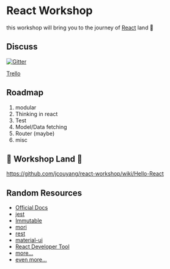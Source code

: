 # React Workshop
this workshop will bring you to the journey of [React](http://facebook.github.io/react/) land :rainbow:

## Discuss
[![Gitter](https://badges.gitter.im/Join%20Chat.svg)](https://gitter.im/jcouyang/react-workshop?utm_source=badge&utm_medium=badge&utm_campaign=pr-badge)

[Trello](https://trello.com/b/Z3Lq0vNP/react-workshop)

## Roadmap
1. modular
2. Thinking in react
3. Test
4. Model/Data fetching
5. Router (maybe)
6. misc

## :rainbow: Workshop Land :rainbow:

https://github.com/jcouyang/react-workshop/wiki/Hello-React

## Random Resources
- [Official Docs](http://facebook.github.io/react/docs/getting-started.html)
- [jest](http://facebook.github.io/jest/)
- [Immutable](http://facebook.github.io/immutable-js/)
- [mori](http://swannodette.github.io/mori/)
- [rest](https://github.com/cujojs/rest)
- [material-ui](http://material-ui.com/)
- [React Developer Tool](https://chrome.google.com/webstore/detail/react-developer-tools/fmkadmapgofadopljbjfkapdkoienihi?hl=en)
- [more...](https://github.com/facebook/react/wiki/Complementary-Tools)
- [even more...](https://github.com/enaqx/awesome-react)
